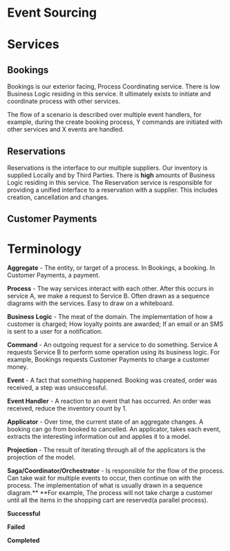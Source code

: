 # Event Sourcing

# Services

## Bookings

Bookings is our exterior facing, Process Coordinating service. There is low Business Logic residing in this service. It ultimately exists to initiate and coordinate process with other services.

The flow of a scenario is described over multiple event handlers, for example, during the create booking process, Y commands are initiated with other services and X events are handled.

## Reservations

Reservations is the interface to our multiple suppliers. Our inventory is supplied Locally and by Third Parties. There is **high** amounts of Business Logic residing in this service. The Reservation service is responsible for providing a unified interface to a reservation with a supplier. This includes creation, cancellation and changes.

## Customer Payments

## 

# Terminology

**Aggregate** - The entity, or target of a process. In Bookings, a booking. In Customer Payments, a payment.

**Process** - The way services interact with each other. After this occurs in service A, we make a request to Service B. Often drawn as a sequence diagrams with the services. Easy to draw on a whiteboard.

**Business** **Logic** - The meat of the domain. The implementation of how a customer is charged; How loyalty points are awarded; If an email or an SMS is sent to a user for a notification.

**Command** - An outgoing request for a service to do something. Service A requests Service B to perform some operation using its business logic. For example, Bookings requests Customer Payments to charge a customer money.

**Event** - A fact that something happened. Booking was created, order was received, a step was unsuccessful.

**Event Handler** - A reaction to an event that has occurred. An order was received, reduce the inventory count by 1.

**Applicator** - Over time, the current state of an aggregate changes. A booking can go from booked to cancelled. An applicator, takes each event, extracts the interesting information out and applies it to a model.

**Projection** - The result of iterating through all of the applicators is the projection of the model.

**Saga/Coordinator/Orchestrator** - Is responsible for the flow of the process. Can take wait for multiple events to occur, then continue on with the process. The implementation of what is usually drawn in a sequence diagram.** **For example, The process will not take charge a customer until all the items in the shopping cart are reserved\(a parallel process\).

**Successful**

**Failed**

**Completed**

